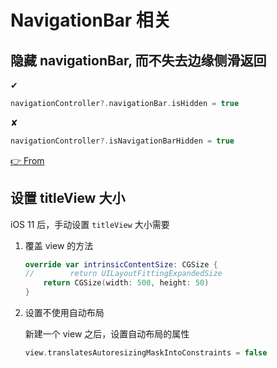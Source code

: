 # NavigationBar 相关

## 隐藏 navigationBar, 而不失去边缘侧滑返回

✔︎

```swift
navigationController?.navigationBar.isHidden = true
```

✘

```swift
navigationController?.isNavigationBarHidden = true
```

[👉 From](https://stackoverflow.com/a/37092015/5211544)

## 设置 titleView 大小

iOS 11 后，手动设置 `titleView` 大小需要

1. 覆盖 view 的方法

    ```swift
    override var intrinsicContentSize: CGSize {
    //        return UILayoutFittingExpandedSize
        return CGSize(width: 500, height: 50)
    }
    ```

2. 设置不使用自动布局

    新建一个 view 之后，设置自动布局的属性
    
    ```swift
    view.translatesAutoresizingMaskIntoConstraints = false
    ```

